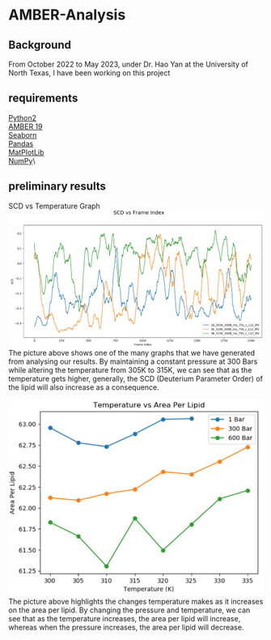 # AMBER-Analysis
## Background
From October 2022 to May 2023, under Dr. Hao Yan at the University of North Texas, I have been working on this project

## requirements
[Python2](https://www.python.org/downloads/release/python-272/ "Python 2")\
[AMBER 19](https://ambermd.org/GetAmber.php "AMBER 19")\
[Seaborn](https://seaborn.pydata.org/installing.html "Seaborn")\
[Pandas](https://pandas.pydata.org/docs/getting_started/install.html "Pandas")\
[MatPlotLib](https://matplotlib.org/stable/users/installing/index.html "MatPlotLib")\
[NumPy](https://numpy.org/install/ "NumPy")\

## preliminary results
SCD vs Temperature Graph
![SCD vs Temp Graph](https://github.com/Steve585858/AMBER-Analysis/blob/9da9d46b0f481a5a74cdfc05ded7a3493b39b614/Picture1.png)
The picture above shows one of the many graphs that we have generated from analysing our results. By maintaining a constant pressure at 300 Bars while altering the temperature from 305K to 315K, we can see that as the temperature gets higher, generally, the SCD (Deuterium Parameter Order) of the lipid will also increase as a consequence.

![Temperature vs Area Per Lipid](https://github.com/Steve585858/AMBER-Analysis/blob/bf90c85ba6b05d72a01899f65b8a2d311835029f/Temperature%20vs%20Area%20Per%20Lipid.png)
The picture above highlights the changes temperature makes as it increases on the area per lipid. By changing the pressure and temperature, we can see that as the temperature increases, the area per lipid will increase, whereas when the pressure increases, the area per lipid will decrease.
